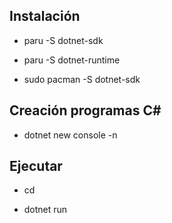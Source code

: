 ## Instalación

- paru -S dotnet-sdk

- paru -S dotnet-runtime

- sudo pacman -S dotnet-sdk

## Creación programas C#

- dotnet new console -n <nombre>

## Ejecutar

- cd <nombre>

- dotnet run